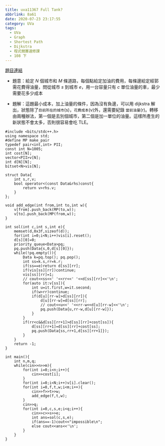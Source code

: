 ```yaml
---
title: uva11367 Full Tank?
abbrlink: 8a61
date: 2020-07-23 23:17:55
category: UVa
tags:
  - UVa
  - Graph
  - Shortest Path
  - Dijkstra
  - 程式競賽選修課
  - 108 下
---
```

[題目連結](https://onlinejudge.org/index.php?option=com_onlinejudge&Itemid=8&page=show_problem&problem=2352)
* 題意：給定 $N$ 個城市和 $M$ 條道路，每個點給定加油的費用，每條邊給定經郭需花費得油量，問從城市 $s$ 到城市 $e$，用一台容量只有 $c$ 單位油量的車，最少需要花多少成本
<!-- more -->
* 題解：這題最小成本，加上油量的條件，因為沒有負邊，可以用 dijkstra 解出，狀態除了`目前所在的城市`(s)，`花費成本`(v)外，還需要紀錄 `當前油量`(r)。轉移由兩種辦法，第一個是去別個城市，第二個是加一單位的油量。這樣所產生的新狀態不會太多，否則很容易會吃 TLE。

```cpp=
#include <bits/stdc++.h>
using namespace std;
#define MP make_pair
typedef pair<int,int> PII;
const int N=1005;
int cost[N];
vector<PII>v[N];
int d[N][N];
bitset<N>vis[N];

struct Data{
    int s,r,v;
    bool operator<(const Data&rhs)const{
        return v>rhs.v;
    }
};

void add_edge(int from,int to,int w){
    v[from].push_back(MP(to,w));
    v[to].push_back(MP(from,w));
}

int sol(int c,int s,int e){
    memset(d,0x3f,sizeof(d));
    for(int i=0;i<N;i++)vis[i].reset();
    d[s][0]=0;
    priority_queue<Data>pq;
    pq.push(Data{s,0,d[s][0]});
    while(!pq.empty()){
        Data k=pq.top(); pq.pop();
        int ss=k.s,rr=k.r;
        if(ss==e)return d[ss][rr];
        if(vis[ss][rr])continue;
        vis[ss][rr]=1;
        // cout<<ss<<' '<<rr<<' '<<d[ss][rr]<<'\n';
        for(auto it:v[ss]){
            int u=it.first,w=it.second;
            if(w>rr)continue;
            if(d[u][rr-w]>d[ss][rr]){
                d[u][rr-w]=d[ss][rr];
                // cout<<u<<' '<<rr-w<<d[u][rr-w]<<'\n';
                pq.push(Data{u,rr-w,d[u][rr-w]});
            }
        }
        if(rr<c&&d[ss][rr+1]>d[ss][rr]+cost[ss]){
            d[ss][rr+1]=d[ss][rr]+cost[ss];
            pq.push(Data{ss,rr+1,d[ss][rr+1]});
        }
    }
    return -1;
}

int main(){
    int n,m,q;
    while(cin>>n>>m){
        for(int i=0;i<n;i++){
            cin>>cost[i];
        }
        for(int i=0;i<N;i++)v[i].clear();
        for(int i=0,f,t,w;i<m;i++){
            cin>>f>>t>>w;
            add_edge(f,t,w);
        }
        cin>>q;
        for(int i=0,c,s,e;i<q;i++){
            cin>>c>>s>>e;
            int ans=sol(c,s,e);
            if(ans==-1)cout<<"impossible\n";
            else cout<<ans<<'\n';
        }
    }
}
```